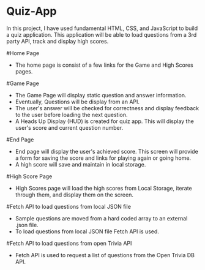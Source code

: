 # Quiz-App
 In this project, I have used fundamental HTML, CSS, and JavaScript to build a quiz application. 
This application will be able to load questions from a 3rd party API, track and display high scores.

#Home Page
- The home page is consist of a few links for the Game and High Scores pages.

#Game Page
- The Game Page will display static question and answer information. 
- Eventually, Questions will be display from an API.
- The user's answer will be checked for correctness and display feedback to the user before loading the next question.
- A Heads Up Display (HUD) is created for quiz app. This will display the user's score and current question number.

#End Page
- End page will display the user's achieved score. This screen will provide a form for saving the score and links for playing again or going home.
- A high score will save and maintain in local storage.

#High Score Page
- High Scores page will load the high scores from Local Storage, iterate through them, and display them on the screen.

#Fetch API to load questions from local JSON file
- Sample questions are moved from a hard coded array to an external .json file. 
- To load questions from local JSON file Fetch API is used.

#Fetch API to load questions from open Trivia API
- Fetch API is used to request a list of questions from the Open Trivia DB API.
